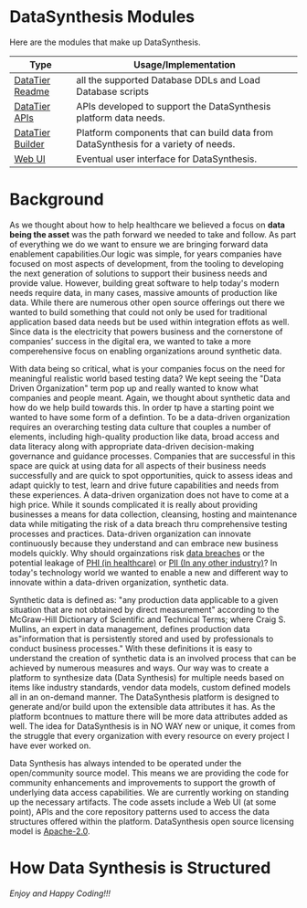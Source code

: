 # DataSynthesis Modules
Here are the modules that make up DataSynthesis.

| Type|Usage/Implementation |
| -------------|----------|
|[DataTier Readme](https://github.com/Project-Herophilus/DataSynthesis/tree/main/DataTier)| all the supported Database DDLs and Load Database scripts|
|[DataTier APIs](https://github.com/Project-Herophilus/DataSynthesis/tree/main/DataTier-APIs)|APIs developed to support the DataSynthesis platform data needs.|
|[DataTier Builder](https://github.com/Project-Herophilus/DataSynthesis/tree/main/DataTier-DataBuilder)|Platform components that can build data from DataSynthesis for a variety of needs.|
|[Web UI](https://github.com/Project-Herophilus/DataSynthesis/tree/main/WebPlatform-UI)|Eventual user interface for DataSynthesis.|

# Background
As we thought about how to help healthcare we believed a focus on <b>data being the asset</b> was the path forward we needed to take and follow.
As part of everything we do we want to ensure we are bringing forward data enablement capabilities.Our logic was simple, for years 
companies have focused on most aspects of development, from the tooling to developing 
the next generation of solutions to support their business needs and provide value. However, building great software 
to help today's modern needs require data, in many cases, massive amounts of production like data. While there are numerous other 
open source offerings out there we wanted to build something that could not only be used for traditional application based data needs but
be used within integration effots as well. Since data is the electricity that powers business and the cornerstone 
of companies’ success in the digital era, we wanted to take a more comperehensive focus on enabling organizations around synthetic data.

With data being so critical, what is your companies focus on the need for meaningful realistic world based testing data? 
We kept seeing the "Data Driven Organization" term pop up and really wanted to know what companies and people meant. Again, 
we thought about synthetic data and how do we help build towards this. In order tp have a starting point we wanted to have some form of a defintion.
To be a data-driven organization requires an overarching testing data culture that couples a number of elements, including 
high-quality production like data, broad access and data literacy along with appropriate data-driven decision-making 
governance and guidance processes. Companies that are successful in this space are quick at using data for all 
aspects of their business needs successfully and are quick to spot opportunities, quick to
assess ideas and adapt quickly to test, learn and drive future capabilities and needs from these experiences. A data-driven 
organization does not have to come at a high price. While it sounds complicated it is really about providing businesses a 
means for data collection, cleansing, hosting and maintenance data while mitigating the risk of a data breach thru comprehensive 
testing processes and practices. Data-driven organization can innovate continuously because they understand and can 
embrace new business models quickly. 
Why should orgainzations risk <a href="https://www.breachlevelindex.com/" target="_blank">data breaches</a> or the 
potential leakage of <a href="https://en.wikipedia.org/wiki/Protected_health_information" target="_blank">PHI (in healthcare)</a>
or <a href="https://en.wikipedia.org/wiki/Personal_data" target="_blank">PII (In any other industry)</a>? In today's 
technology world we wanted to enable a new and different way to innovate within a data-driven organization, synthetic data.

Synthetic data is defined as: "any production data applicable to a given situation that are not obtained by direct 
measurement" according to the McGraw-Hill Dictionary of Scientific and Technical Terms; where Craig S. Mullins, 
an expert in data management, defines production data as"information that is persistently stored and used by 
professionals to conduct business processes." With these definitions it is easy to understand the creation of 
synthetic data is an involved process that can be achieved by numerous measures and ways. Our way was to create a platform to
synthesize data (Data Synthesis) for multiple needs based on items like industry standards, vendor data models, 
custom defined models all in an on-demand manner. The DataSynthesis platform is designed to generate and/or build upon the 
extensible data attributes it has. As the platform bcontnues to matture there will be more data attributes added as well. 
The idea for DataSynthesis is in NO WAY new or unique, it comes from the struggle that every organization with every 
resource on every project I have ever worked on. 

Data Synthesis has always intended to be operated under the open/community source model. This means we are providing
the code for community enhancements and improvements to support the growth of underlying data access capabilities. We are 
currently working on standing up the necessary artifacts. The code assets include a Web UI (at some point), APIs 
and the core repository patterns used to access the data structures offered within the platform. DataSynthesis open source 
licensing model is <a href="https://opensource.org/licenses/Apache-2.0" target="_blank">Apache-2.0</a>.

# How Data Synthesis is Structured


*Enjoy and Happy Coding!!!*
